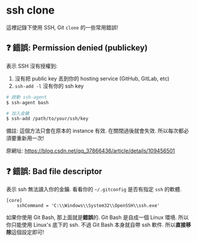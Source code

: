 # ssh clone

這裡記錄下使用 SSH, Git `clone` 的一些常用錯誤!

## ❓ 錯誤: Permission denied (publickey)

表示 SSH 沒有授權到:

1. 沒有把 public key 丟到你的 hosting service (GitHub, GitLab, etc)
2. `ssh-add -l` 沒有你的 ssh key

```sh
# 啟動 ssh-agent
$ ssh-agent bash

# 加入金鑰
$ ssh-add /path/to/your/ssh/key
```

備註: 這個方法只會在原本的 instance 有效. 在關閉過後就會失效. 所以每次都必須要重新用一次!

原網址: https://blog.csdn.net/qq_37866436/article/details/109456501

## ❓ 錯誤: Bad file descriptor

表示 ssh 無法讀入你的金鑰. 看看你的 `~/.gitconfig` 是否有指定 `ssh` 的軟體.

```
[core]
	sshCommand = 'C:\\Windows\\System32\\OpenSSH\\ssh.exe'
```

如果你使用 Git Bash, 那上面就是**錯誤**的. Git Bash 是自成一個 Linux 環境. 所以你只能使用 Linux's 底下的 ssh.
不過 Git Bash 本身就自帶 ssh 軟件. 所以**直接移除**這個設定即可!
